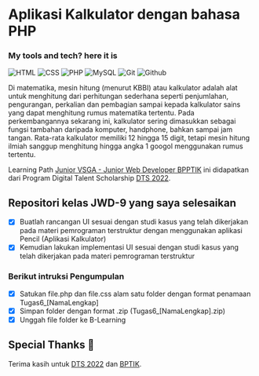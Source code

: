 # Aplikasi Kalkulator dengan bahasa PHP

### My tools and tech? here it is

<p>
    <img alt="HTML" src="https://img.shields.io/badge/HTML5-E34F26?style=flat-squarefor-the-badge&logo=html5&logoColor=white"/> 
    <img alt="CSS" src="https://img.shields.io/badge/CSS3-1572B6?style=flat-squarefor-the-badge&logo=css3&logoColor=white"/>
    <img alt="PHP" src="https://img.shields.io/badge/PHP-777BB4?style=flat-square&for-the-badge&logo=php&logoColor=white"/>
    <img alt="MySQL" src="https://img.shields.io/badge/MySQL-00000F?style=flat-square&logo=mysql&logoColor=white"/>
    <img alt="Git" src="https://img.shields.io/badge/-Git-F05032?style=flat-square&logo=git&logoColor=white" />
    <img alt="Github" src="https://img.shields.io/badge/-Github-2088FF?style=flat-square&logo=github&logoColor=white" />
</p>

Di matematika, mesin hitung (menurut KBBI) atau kalkulator adalah alat untuk menghitung dari perhitungan sederhana seperti penjumlahan, pengurangan, perkalian dan pembagian sampai kepada kalkulator sains yang dapat menghitung rumus matematika tertentu. Pada perkembangannya sekarang ini, kalkulator sering dimasukkan sebagai fungsi tambahan daripada komputer, handphone, bahkan sampai jam tangan. Rata-rata kalkulator memiliki 12 hingga 15 digit, tetapi mesin hitung ilmiah sanggup menghitung hingga angka 1 googol menggunakan rumus tertentu.

Learning Path [Junior VSGA - Junior Web Developer BPPTIK](https://digitalent.kominfo.go.id/detail/pelatihan/3460?akademiId=150) ini didapatkan dari Program Digital Talent Scholarship [DTS 2022](https://digitalent.kominfo.go.id/).

## Repositori kelas JWD-9 yang saya selesaikan

- [x] Buatlah rancangan UI sesuai dengan studi kasus yang telah dikerjakan pada materi pemrograman terstruktur dengan menggunakan aplikasi Pencil (Aplikasi Kalkulator)
- [x] Kemudian lakukan implementasi UI sesuai dengan studi kasus yang telah dikerjakan pada materi pemrograman terstruktur

### Berikut intruksi Pengumpulan

- [x] Satukan file.php dan file.css alam satu folder dengan format penamaan Tugas6\_[NamaLengkap]
- [x] Simpan folder dengan format .zip (Tugas6\_[NamaLengkap].zip)
- [x] Unggah file folder ke B-Learning

## Special Thanks 🙏

Terima kasih untuk [DTS 2022](https://digitalent.kominfo.go.id/) dan [BPTIK](https://bpptik.kominfo.go.id/).
